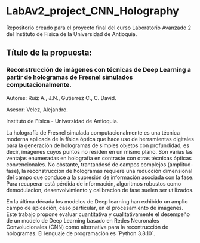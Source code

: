 # LabAv2_project_CNN_Holography

Repositorio creado para el proyecto final del curso Laboratorio Avanzado 2 del Instituto de Física de la Universidad de Antioquia.

## Título de la propuesta: 
###   Reconstrucción de imágenes con técnicas de Deep Learning a partir de hologramas de Fresnel simulados computacionalmente.
   
   Autores: Ruiz A., J.N., Gutierrez C., C. David.
   
   Asesor: Velez, Alejandro.
   
   Instituto de Física - Universidad de Antioquia.
  
  
La holografía de Fresnel simulada computacionalmente es una técnica moderna aplicada de la física óptica que hace uso de herramientas digitales
  para la generación de hologramas de simples objetos con profundidad, es decir, imágenes cuyos puntos no residen en un mismo plano. Son varias las
  ventajas enumeradas en holografía en contraste con otras técnicas ópticas convencionales. No obstante, trantandosé de campos complejos (amplitud-fase),
  la reconstrucción de hologramas requiere una reducción dimensional del campo que conduce a la supresión de información asociada con la fase. Para 
  recuperar está pérdida de información, algoritmos robustos como demodulacion, desenvolvimiento y calibracion de fase suelen ser utilizados.
  
En la última década los modelos de Deep learning han exhibido un amplio campo de apicación, caso particular, en el procesamiento de imágenes. Este trabajo
  propone evaluar cuantitativa y cualitativamente el desempeño de un modelo de Deep Learning basado en Redes Neuronales Convolucionales (CNN) como alternativa  para la recontrucción de hologramas. El lenguaje de programación es ´Python 3.8.10´.

  
   

